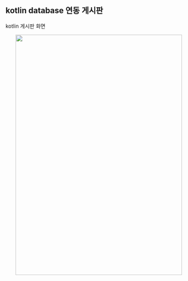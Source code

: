 ## kotlin database 연동 게시판
kotlin 게시판 화면
<center><img src="https://user-images.githubusercontent.com/86187456/127121661-f40b9c8d-6ada-4096-bfe4-936d2f6613b1.gif" width="450" height="650"></center>


